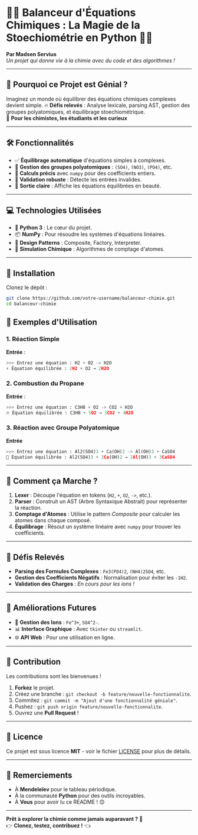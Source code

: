 # 🧪🔬 Balanceur d'Équations Chimiques : La Magie de la Stoechiométrie en Python 🐍✨

**Par Madsen Servius**  
*Un projet qui donne vie à la chimie avec du code et des algorithmes !*

---

## 🌟 **Pourquoi ce Projet est Génial ?**

Imaginez un monde où équilibrer des équations chimiques complexes devient simple. 
🔥 **Défis relevés** : Analyse lexicale, parsing AST, gestion des groupes polyatomiques, et équilibrage stoechiométrique.  
🚀 **Pour les chimistes, les étudiants et les curieux** 

---

## 🛠 **Fonctionnalités**

- ✅ **Équilibrage automatique** d'équations simples à complexes.
- 🎯 **Gestion des groupes polyatomiques** : `(SO4)`, `(NO3)`, `(PO4)`, etc.
- 🧮 **Calculs précis** avec `numpy` pour des coefficients entiers.
- 🚨 **Validation robuste** : Détecte les entrées invalides.
- 🎨 **Sortie claire** : Affiche les équations équilibrées en beauté.

---

## 💻 **Technologies Utilisées**

- 🐍 **Python 3** : Le cœur du projet.
- 📦 **NumPy** : Pour résoudre les systèmes d'équations linéaires.
- 🧩 **Design Patterns** : Composite, Factory, Interpreter.
- 🧪 **Simulation Chimique** : Algorithmes de comptage d'atomes.

---

## 🚀 **Installation**

Clonez le dépôt :
   ```bash
   git clone https://github.com/votre-username/balanceur-chimie.git
   cd balanceur-chimie
   ```

## 🧪 **Exemples d'Utilisation**

### 1. **Réaction Simple**  
**Entrée** :
```python
>>> Entrez une équation : H2 + O2 -> H2O
⚡ Équation équilibrée : 2H2 + O2 → 2H2O
```

### 2. **Combustion du Propane**
**Entrée** :
```python
>>> Entrez une équation : C3H8 + O2 -> CO2 + H2O
🔥 Équation équilibrée : C3H8 + 5O2 → 3CO2 + 4H2O
```
### 3. **Réaction avec Groupe Polyatomique**
**Entrée**
```python
>>> Entrez une équation : Al2(SO4)3 + Ca(OH)2 -> Al(OH)3 + CaSO4
🌈 Équation équilibrée : Al2(SO4)3 + 3Ca(OH)2 → 2Al(OH)3 + 3CaSO4
```

---

## 🧬 **Comment ça Marche ?**

1. **Lexer** : Découpe l'équation en tokens (`H2`, `+`, `O2`, `->`, etc.).  
2. **Parser** : Construit un AST (Arbre Syntaxique Abstrait) pour représenter la réaction.  
3. **Comptage d'Atomes** : Utilise le pattern *Composite* pour calculer les atomes dans chaque composé.  
4. **Équilibrage** : Résout un système linéaire avec `numpy` pour trouver les coefficients.  

---

## 🎯 **Défis Relevés**

- **Parsing des Formules Complexes** : `Fe3(PO4)2`, `(NH4)2SO4`, etc.  
- **Gestion des Coefficients Négatifs** : Normalisation pour éviter les `-1H2`.  
- **Validation des Charges** : *En cours pour les ions !*  

---

## 🚧 **Améliorations Futures**

- 🧪 **Gestion des Ions** : `Fe^3+`, `SO4^2-`.  
- 📊 **Interface Graphique** : Avec `tkinter` ou `streamlit`.  
- 🌐 **API Web** : Pour une utilisation en ligne.  

---

## 🙌 **Contribution**

Les contributions sont les bienvenues !  
1. **Forkez** le projet.  
2. Créez une branche : `git checkout -b feature/nouvelle-fonctionnalite`.  
3. Commitez : `git commit -m "Ajout d'une fonctionnalité géniale"`.  
4. Pushez : `git push origin feature/nouvelle-fonctionnalite`.  
5. Ouvrez une **Pull Request** !

---

## 📜 **Licence**

Ce projet est sous licence **MIT** - voir le fichier [LICENSE](LICENSE) pour plus de détails.

---

## 💬 **Remerciements**

- À **Mendeleïev** pour le tableau périodique.  
- À la communauté **Python** pour des outils incroyables.  
- À **Vous** pour avoir lu ce README ! 😊

---

**Prêt à explorer la chimie comme jamais auparavant ?** 🚀  
👉 **Clonez, testez, contribuez !** 👈